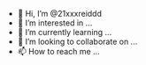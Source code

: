 - 👋 Hi, I’m @21xxxreiddd
- 👀 I’m interested in ...
- 🌱 I’m currently learning ...
- 💞️ I’m looking to collaborate on ...
- 📫 How to reach me ...

<!---
21xxxreiddd/21xxxreiddd is a ✨ special ✨ repository because its `README.md` (this file) appears on your GitHub profile.
You can click the Preview link to take a look at your changes.
--->
